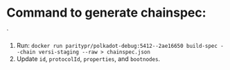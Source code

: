 # Command to generate chainspec:
`
 1. Run: `docker run paritypr/polkadot-debug:5412--2ae16650 build-spec --chain versi-staging --raw > chainspec.json`
 2. Update `id`, `protocolId`, `properties`, and `bootnodes`. 